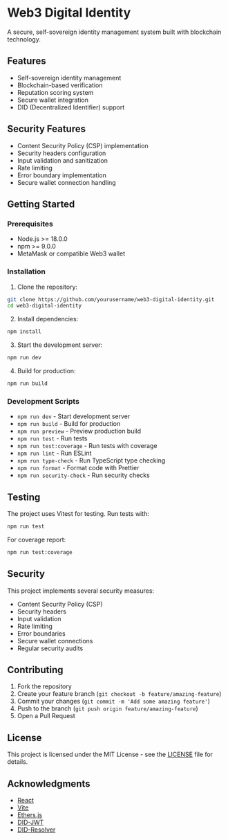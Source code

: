 # Web3 Digital Identity

A secure, self-sovereign identity management system built with blockchain technology.

## Features

- Self-sovereign identity management
- Blockchain-based verification
- Reputation scoring system
- Secure wallet integration
- DID (Decentralized Identifier) support

## Security Features

- Content Security Policy (CSP) implementation
- Security headers configuration
- Input validation and sanitization
- Rate limiting
- Error boundary implementation
- Secure wallet connection handling

## Getting Started

### Prerequisites

- Node.js >= 18.0.0
- npm >= 9.0.0
- MetaMask or compatible Web3 wallet

### Installation

1. Clone the repository:
```bash
git clone https://github.com/yourusername/web3-digital-identity.git
cd web3-digital-identity
```

2. Install dependencies:
```bash
npm install
```

3. Start the development server:
```bash
npm run dev
```

4. Build for production:
```bash
npm run build
```

### Development Scripts

- `npm run dev` - Start development server
- `npm run build` - Build for production
- `npm run preview` - Preview production build
- `npm run test` - Run tests
- `npm run test:coverage` - Run tests with coverage
- `npm run lint` - Run ESLint
- `npm run type-check` - Run TypeScript type checking
- `npm run format` - Format code with Prettier
- `npm run security-check` - Run security checks

## Testing

The project uses Vitest for testing. Run tests with:

```bash
npm run test
```

For coverage report:
```bash
npm run test:coverage
```

## Security

This project implements several security measures:

- Content Security Policy (CSP)
- Security headers
- Input validation
- Rate limiting
- Error boundaries
- Secure wallet connections
- Regular security audits

## Contributing

1. Fork the repository
2. Create your feature branch (`git checkout -b feature/amazing-feature`)
3. Commit your changes (`git commit -m 'Add some amazing feature'`)
4. Push to the branch (`git push origin feature/amazing-feature`)
5. Open a Pull Request

## License

This project is licensed under the MIT License - see the [LICENSE](LICENSE) file for details.

## Acknowledgments

- [React](https://reactjs.org/)
- [Vite](https://vitejs.dev/)
- [Ethers.js](https://docs.ethers.org/)
- [DID-JWT](https://github.com/decentralized-identity/did-jwt)
- [DID-Resolver](https://github.com/decentralized-identity/did-resolver) 